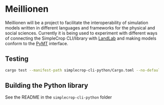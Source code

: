 # Meillionen

Meillionen will be a project to facilitate the interoperability of simulation models written in different languages and frameworks for the physical and social sciences. Currently it is being used to experiment with different ways of connecting the SimpleCrop CLI/library with [LandLab](https://landlab.github.io/#/) and making models conform to the [PyMT](https://pymt.readthedocs.io/en/latest/) interface.

## Testing

```bash
cargo test --manifest-path simplecrop-cli-python/Cargo.toml --no-default-features --features static        
```

## Building the Python library

See the README in the `simplecrop-cli-python` folder
